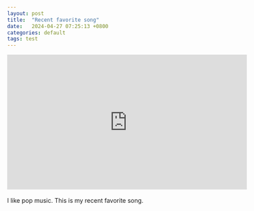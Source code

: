 ```yaml
---
layout: post
title:  "Recent favorite song"
date:   2024-04-27 07:25:13 +0800
categories: default
tags: test
---
```

<iframe width="560" height="315" src="https://www.youtube.com/embed/zhs6t9gB4_4?si=wsb_yUq-2iRpdYge" title="YouTube video player" frameborder="0" allow="accelerometer; autoplay; clipboard-write; encrypted-media; gyroscope; picture-in-picture; web-share" referrerpolicy="strict-origin-when-cross-origin" width="200" height="100"></iframe><br>
<br>I like pop music. This is my recent favorite song.